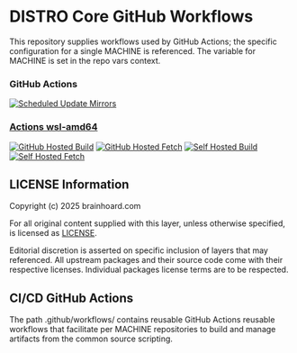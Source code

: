 # DISTRO Core GitHub Workflows

This repository supplies workflows used by GitHub Actions; the
specific configuration for a single MACHINE is referenced. The
variable for MACHINE is set in the repo vars context.

### GitHub Actions

[![Scheduled Update Mirrors](https://github.com/distro-core/distro-manifest/actions/workflows/scheduled-update-mirrors.yml/badge.svg)](https://github.com/distro-core/distro-manifest/actions/workflows/scheduled-update-mirrors.yml)

### [Actions wsl-amd64](https://github.com/distro-core/workflows-wsl-amd64/actions)

[![GitHub Hosted Build](https://github.com/distro-core/workflows-wsl-amd64/actions/workflows/github-hosted-build.yml/badge.svg)](https://github.com/distro-core/workflows-wsl-amd64/actions/workflows/github-hosted-build.yml)
[![GitHub Hosted Fetch](https://github.com/distro-core/workflows-wsl-amd64/actions/workflows/github-hosted-fetch.yml/badge.svg)](https://github.com/distro-core/workflows-wsl-amd64/actions/workflows/github-hosted-fetch.yml)
[![Self Hosted Build](https://github.com/distro-core/workflows-wsl-amd64/actions/workflows/self-hosted-build.yml/badge.svg)](https://github.com/distro-core/workflows-wsl-amd64/actions/workflows/self-hosted-build.yml)
[![Self Hosted Fetch](https://github.com/distro-core/workflows-wsl-amd64/actions/workflows/self-hosted-fetch.yml/badge.svg)](https://github.com/distro-core/workflows-wsl-amd64/actions/workflows/self-hosted-fetch.yml)

## LICENSE Information

Copyright (c) 2025 brainhoard.com

For all original content supplied with this layer, unless otherwise
specified, is licensed as [LICENSE](./LICENSE).

Editorial discretion is asserted on specific inclusion of layers that
may referenced. All upstream packages and their source code come with
their respective licenses. Individual packages license terms are to be
respected.

## CI/CD GitHub Actions

The path .github/workflows/ contains reusable GitHub Actions reusable
workflows that facilitate per MACHINE repositories to build and manage
artifacts from the common source scripting.
